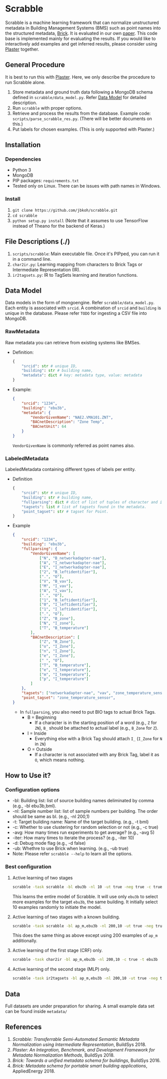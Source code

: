 Scrabble
========
Scrabble is a machine learning framework that can normalize unstructured metadata in Building Management Systems (BMS) such as point names into the structured metadata, [Brick](https://brickschema.org). It is evaluated in our own [paper](http://mesl.ucsd.edu/mesl-website/pubs/Jason_BuildSys2018Scrabble.pdf). This code base is implemented mainly for evaluating the results. If you would like to interactively add examples and get inferred results, please consider using [Plaster](https://github.com/plastering/plastering) together.

## General Procedure

It is best to run this with [Plaster](https://github.com/plastering/plastering). Here, we only describe the procedure to run Scrabble alone.

1. Store metadata and ground truth data following a MongoDB schema defined in ``scrabble/data_model.py``. Refer [Data Model](#datamodel) for detailed description.
2. Run ``scrabble`` with proper options.
3. Retrieve and process the results from the database. Example code: ``scripts/parse_scrabble_res.py``. (There will be better documents on this.)
4. Put labels for chosen examples. (This is only supported with Plaster.)

## Installation

### Dependencies
- Python 3
- MongoDB
- PIP packages: ``requirements.txt``
- Tested only on Linux. There can be issues with path names in Windows.

### Install
1. ``git clone https://github.com/jbkoh/scrabble.git``
2. ``cd scrabble``
3. ``python setup.py install`` (Note that it assumes to use TensorFlow instead of Theano for the backend of Keras.)

## File Descriptions (./)
1. `scripts/scrabble`: Main executable file. Once it's PIPped, you can run it in a command line.
2. `char2ir.py`: Learning mapping from characters to Brick Tags or Intermediate Representation (IR).
3. `ir2tagsets.py`: IR to TagSets learning and iteration functions.

<a name="datamodel"></a>
## Data Model
Data models in the form of mongoengine. Refer ``scrabble/data_model.py``. Each entity is associated with ``srcid``. A combination of ``srcid`` and ``building`` is unique in the database. Please refer ``TODO`` for ingesting a CSV file into MongoDB.

### RawMetadata
Raw metadata you can retrieve from existing systems like BMSes.
- Definition:
    ```python
    {
        "srcid": str # unique ID,
        "building": str # building name,
        "metadata": dict # key: metadata type, value: metadata
    }
    ```
- Example:
    ```json
    {
        "srcid": "1234",
        "building": "ebu3b",
        "metadata": {
            "VendorGivenName": "NAE2.VMA101.ZNT",
            "BACnetDescription": "Zone Temp",
            "BACnetUnit": 64
        }
    }
    ```
    ``VendorGivenName`` is commonly referred as point names also.

### LabeledMetadata
LabeledMetadata containing different types of labels per entity.
- Definition
    ```python
    {
        "srcid": str # unique ID,
        "building": str # building name,
        "fullparsing": dict # dict of list of tuples of character and its label.
        "tagsets": list # list of tagsets found in the metadata.
        "point_tagset": str # tagset for Point.
    }
    ```
- Example
    ```json
    {
        "srcid": "1234",
        "building": "ebu3b",
        "fullparsing": {
            "VendorGivenName": [
                ["N", "B_networkadapter-nae"],
                ["A", "I_networkadapter-nae"],
                ["E", "I_networkadapter-nae"],
                ["2", "B_leftidentifier"],
                [".", "O"],
                ["V", "B_vav"],
                ["M", "I_vav"],
                ["A", "I_vav"],
                [".", "O"],
                ["1", "B_leftidentifier"],
                ["0", "I_leftidentifier"],
                ["1", "I_leftidentifier"],
                [".", "O"],
                ["Z", "B_zone"],
                ["N", "I_zone"],
                ["T", "B_temperature"]
            ],
            "BACnetDescription": [
                ["Z", "B_Zone"],
                ["o", "I_Zone"],
                ["n", "I_Zone"],
                ["e", "I_Zone"],
                [" ", "O"],
                ["T", "B_temperature"],
                ["e", "I_temperature"],
                ["m", "I_temperature"],
                ["p", "I_temperature"]
            ]
        },
        "tagsets": ["networkadapter-nae", "vav", "zone_temperature_sensor"],
        "point_tagset": "zone_temperature_sensor",
    }
    ```
    - In ``fullparsing``, you also need to put BIO tags to actual Brick Tags.
        - B = Beginning
            - If a character is in the starting position of a word (e.g., ``Z`` for ``ZN``), ``B_`` should be attached to actual label (e.g., ``B_Zone`` for ``Z``).
        - I = Inside
            - Everything else with a Brick Tag should attach ``I_`` (``I_Zone`` for ``N`` in ``ZN``)
        - O = Outside
            - If a character is not associated with any Brick Tag, label it as ``O``, which means nothing.


## How to Use it?

### Configuration options
 - -bl: Building list: list of source building names deliminated by comma (e.g., -bl ebu3b,bml).
 - -nl: Sample number list: list of sample numbers per building. The order should be same as bl. (e.g., -nl 200,1)
 - -t: Target building name: Name of the target building. (e.g., -t bml)
 - -c: Whether to use clustering for random selection or not (e.g., -c true)
 - -avg: How many times run experiments to get average? (e.g., -avg 5)
 - -iter: How many times to iterate the process? (e.g., -iter 10)
 - -d: Debug mode flag (e.g., -d false)
 - -ub: Whethre to use Brick when learning. (e.g., -ub true)
 - Note: Please refer ``scrabble --help`` to learn all the options.

### Best configuration
1. Active learning of two stages
    ```bash
    scrabble -task scrabble -bl ebu3b -nl 10 -ut true -neg true -c true -t ebu3b
    ```
    This learns the entire model of Scrabble. It will use only ``ebu3b`` to select more examples for the target ``ebu3b``, the same building. It initially select 10 examples randomly to initiate the model.

2. Active learning of two stages with a known building.
    ```bash
    scrabble -task scrabble -bl ap_m,ebu3b -nl 200,10 -ut true -neg true -c true -t ebu3b
    ```
    This does the same thing as above except using 200 examples of ``ap_m`` additionally.

3. Active learning of the first stage (CRF) only.
    ```bash
    scrabble -task char2ir -bl ap_m,ebu3b -nl 200,10 -c true -t ebu3b
    ```

4. Active learning of the second stage (MLP) only.
    ```bash
    scrabble -task ir2tagsets -bl ap_m,ebu3b -nl 200,10 -ut true -neg true -c true -t ebu3b
    ```

## Data
Full datasets are under preparation for sharing. A small example data set can be found inside ``metadata/``


## References
1. *Scrabble: Transferrable Semi-Automated Semantic Metadata Normalization using Intermediate Representation*, BuildSys 2018.
2. *Plaster: An Integration, Benchmark, and Development Framework for Metadata Normalization Methods*, BuildSys 2018.
3. *Brick: Towards a unified metadata schema for buildings*, BuildSys 2016.
4. *Brick: Metadata schema for portable smart building applications*, AppliedEnergy 2018.

